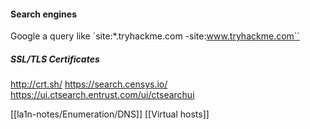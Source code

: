 #### Search engines
Google a query like  `site:*.tryhackme.com -site:www.tryhackme.com``
##### SSL/TLS Certificates
http://crt.sh/
https://search.censys.io/
https://ui.ctsearch.entrust.com/ui/ctsearchui

[[la1n-notes/Enumeration/DNS]] [[Virtual hosts]]